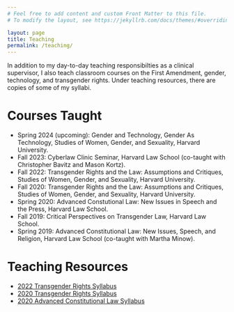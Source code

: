 ```yaml
---
# Feel free to add content and custom Front Matter to this file.
# To modify the layout, see https://jekyllrb.com/docs/themes/#overriding-theme-defaults

layout: page
title: Teaching
permalink: /teaching/
---
```


In addition to my day-to-day teaching responsibilties as a clinical supervisor, I also teach classroom courses on the First Amendment, gender, technology, and transgender rights. Under teaching resources, there are copies of some of my syllabi. 

# Courses Taught
* Spring 2024 (upcoming): Gender and Technology, Gender As Technology, Studies of Women, Gender, and Sexuality, Harvard University.
* Fall 2023: Cyberlaw Clinic Seminar, Harvard Law School (co-taught with Christopher Bavitz and Mason Kortz).
* Fall 2022: Transgender Rights and the Law: Assumptions and Critiques, Studies of Women, Gender, and Sexuality, Harvard University.
* Fall 2020: Transgender Rights and the Law: Assumptions and Critiques, Studies of Women, Gender, and Sexuality, Harvard University.
* Spring 2020: Advanced Constutional Law: New Issues in Speech and the Press, Harvard Law School.
* Fall 2019: Critical Perspectives on Transgender Law, Harvard Law School. 
* Spring 2019: Advanced Constitutional Law: New Issues, Speech, and Religion, Harvard Law School (co-taught with Martha Minow).

# Teaching Resources
* [2022 Transgender Rights Syllabus](../uploads/WOMGEN_1310_2022_Syllabus.pdf)
* [2020 Transgender Rights Syllabus](../uploads/Final_Syllabus_Trans_Rights_2020.pdf)
* [2020 Advanced Constitutional Law Syllabus](../uploads/Advanced_Constitutional_Law_Syllabus_2020.pdf)
